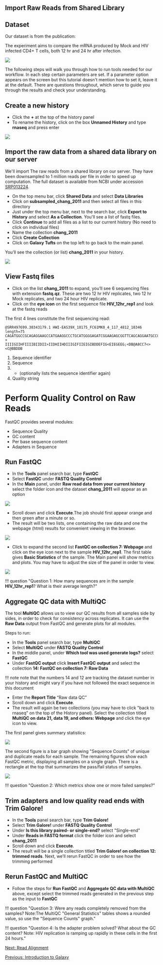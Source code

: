 ## Import Raw Reads from Shared Library

## Dataset
Our dataset is from the publication:

The experiment aims to compare the mRNA produced by Mock and HIV infected CD4+ T cells, both 12 hr and 24 hr after infection.

![](images/chang_2011_design.png)

The following steps will walk you through how to run tools needed for our workflow. In each step certain parameters are set. If a parameter option appears on the screen but this tutorial doesn't mention how to set it, leave it at the default. There are questions throughout, which serve to guide you through the results and check your understanding.

## Create a new history
- Click the **+** at the top of the history panel
- To rename the history, click on the box **Unnamed History** and type **rnaseq** and press enter

![](images/new_history.png)

## Import the raw data from a shared data library on our server
We'll import The raw reads from a shared library on our server. They have been downsampled to 1 million reads per file in order to speed up computation. The full dataset is available from NCBI under accession [SRP013224](https://www.ncbi.nlm.nih.gov/sra?term=SRP013224).

- On the top menu bar, click **Shared Data** and select **Data Libraries**
- Click on **subsampled_chang_2011** and then select all files in this directory
- Just under the top menu bar, next to the search bar, click **Export to History** and select **As a Collection**. You'll see a list of fastq files.
- Click **Continue** to add all files as a list to our current history (No need to click on individual files)
- Name the collection **chang_2011**
- Click **Create Collection**
- Click on **Galaxy Tufts** on the top left to go back to the main panel.

You’ll see the collection (or list) **chang_2011** in your history. 

![](images/chang_2011_collection.png)


## View Fastq files

- Click on the list **chang_2011** to expand, you’ll see 6 sequencing files with extension **fastq.qz**. These are two 12 hr HIV replicates, two 12 hr Mock replicates, and two 24 hour HIV replicate.
- Click on the **eye icon** on the first sequence file **HIV_12hr_rep1** and look at the fastq reads

The first 4 lines constitute the first sequencing read:

```
@SRR497699.30343179.1 HWI-EAS39X_10175_FC61MK0_4_117_4812_10346 length=75
CAGATGGCCGCAGAGGAAGCCATGAAGGCCCTGCATGGGGAGATCGGAAGAGCGGTTCAGCAGGAATGCCGAGAC
+
IIIIGIIHFIIIIBIIDII>IIDHIIHDIIIGIFIIEIGIBDDEFIG<EIEGEEG;<DB@A8CC7<><C@BBDDB
```

1. Sequence identifier
2. Sequence
3. + (optionally lists the sequence identifier again)
4. Quality string


# Perform Quality Control on Raw Reads

FastQC provides several modules:

- Sequence Quality
- GC content
- Per base sequence content
- Adapters in Sequence

## Run FastQC

- In the **Tools** panel search bar, type **FastQC**
- Select **FastQC** under **FASTQ Quality Control**
- In the **Main** panel, under **Raw read data from your current history** select the folder icon and the dataset **chang_2011** will appear as an option

![](images/raw_fastqc_data.png)

- Scroll down and click **Execute**.The job should first appear orange and then green after a minute or so.
- The result will be two lists, one containing the raw data and one the webpage (html) results for convenient viewing in the browser.

![](images/raw_fastqc_history.png)

- Click to expand the second list **FastQC on collection 7: Webpage** and click on the eye icon next to the sample **HIV_12hr_rep1**. The first table gives **Basic Statistics** of the sample. The Main panel will show metrics and plots. You may have to adjust the size of the panel in order to view.

![](images/raw_fastqc_result_top.png)

!!! question "Question 1: How many sequences are in the sample **HIV_12hr_rep1**? What is their average length?"


## Aggregate QC data with **MultiQC**

The tool **MultiQC** allows us to view our QC results from all samples side by sides, in order to check for consistency across replicates. It can use the **Raw Data** output from FastQC and generate plots for all modules.

Steps to run:

- In the **Tools** panel search bar, type **MultiQC**
- Select **MultiQC** under **FASTQ Quality Control**
- In the middle panel, under **Which tool was used generate logs?** select **FastQC**
- Under **FastQC output** click **Insert FastQC output** and select the collection **14: FastQC on collection 7: Raw Data** 

!!! note 
    note that the numbers 14 and 12 are tracking the dataset number in your history and might vary if you have not followed the exact sequence in this document
    
- Enter the **Report Title** “Raw data QC”
- Scroll down and click **Execute**.
- The result will again be two collections (you may have to click "back to rnaseq" on the top of the History panel). Select the collection titled **MultiQC on data 21, data 19, and others: Webpage** and click the eye icon to view.

The first panel gives summary statistics:

![](images/raw_multiqc_general_stats.png)

The second figure is a bar graph showing "Sequence Counts" of unique and duplicate reads for each sample. The remaining figures show each FastQC metric, displaying all samples on a single graph. There is a rectangle at the top that summarizes the pass/fail status of samples. 

![](images/raw_multiqc_seq_qual.png)


!!! question "Question 2: Which metrics show one or more failed samples?"

## Trim adapters and low quality read ends with Trim Galore!

- In the **Tools** panel search bar, type **Trim Galore!**
- Select **Trim Galore!** under **FASTQ Quality Control**
- Under **Is this library paired- or single-end?** select "Single-end"
- Under **Reads in FASTQ format** click the folder icon and select **chang_2011**
- Scroll down and click **Execute**.
- The result will be a single collection titled **Trim Galore! on collection 12: trimmed reads**. Next, we’ll rerun FastQC in order to see how the trimming performed

## Rerun FastQC and MultiQC

- Follow the steps for **Run FastQC** and **Aggregate QC data with MultiQC** above, except select the trimmed reads generated in the previous step as the input to **FastQC**

!!! question "Question 3: Were any reads completely removed from the samples? Note:The MultiQC "General Statistics" tables shows a rounded value, so use the "Sequence Counts" graph."

!!! question "Question 4: Is the adapter problem solved? What about the GC content? Note: HIV replication is ramping up rapidly in these cells in the first 24 hours."

[Next: Read Alignment](03_Read_alignment.md)

[Previous: Introduction to Galaxy](00_Galaxy_introduction.md)

